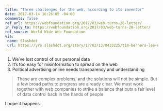 ```yaml
---
title: "Three challenges for the web, according to its inventor"
date: 2017-03-14 16:26:05 -04:00
comments: false
ref_url: https://webfoundation.org/2017/03/web-turns-28-letter/
in_reply_to: https://webfoundation.org/2017/03/web-turns-28-letter/
ref_source: World Wide Web Foundation
via:
 name: Slashdot
 url: https://yro.slashdot.org/story/17/03/13/0433225/tim-berners-lee-warns-about-the-webs-three-biggest-threats
---
```


1. We’ve lost control of our personal data
2. It’s too easy for misinformation to spread on the web
3. Political advertising online needs transparency and understanding

> These are complex problems, and the solutions will not be simple. But a few broad paths to progress are already clear. We must work together with web companies to strike a balance that puts a fair level of data control back in the hands of people

I hope it happens.